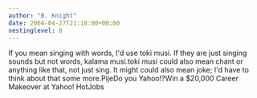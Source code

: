 ```yaml
---
author: "B. Knight"
date: 2004-04-27T21:18:00+00:00
nestinglevel: 0
---
```

If you mean singing with words, I'd use toki musi. If they are just singing sounds but not words, kalama musi.toki musi could also mean chant or anything like that, not just sing. It might could also mean joke; I'd have to think about that some more.PijeDo you Yahoo!?Win a $20,000 Career Makeover at Yahoo! HotJobs